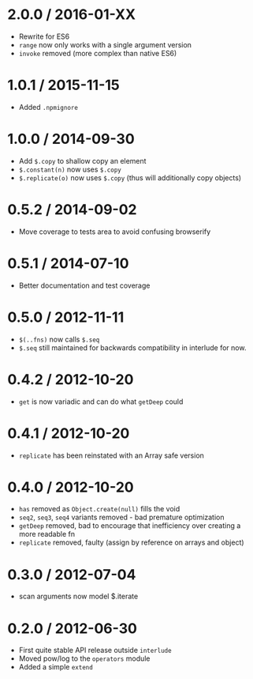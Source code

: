 2.0.0 / 2016-01-XX
==================
  * Rewrite for ES6
  * `range` now only works with a single argument version
  * `invoke` removed (more complex than native ES6)


1.0.1 / 2015-11-15
==================
  * Added `.npmignore`

1.0.0 / 2014-09-30
==================
  * Add `$.copy` to shallow copy an element
  * `$.constant(n)` now uses `$.copy`
  * `$.replicate(o)` now uses `$.copy` (thus will additionally copy objects)

0.5.2 / 2014-09-02
==================
  * Move coverage to tests area to avoid confusing browserify

0.5.1 / 2014-07-10
==================
  * Better documentation and test coverage

0.5.0 / 2012-11-11
==================
  * `$(..fns)` now calls `$.seq`
  * `$.seq` still maintained for backwards compatibility in interlude for now.

0.4.2 / 2012-10-20
==================
  * `get` is now variadic and can do what `getDeep` could

0.4.1 / 2012-10-20
==================
  * `replicate` has been reinstated with an Array safe version

0.4.0 / 2012-10-20
==================
  * `has` removed as `Object.create(null)` fills the void
  * `seq2`, `seq3`, `seq4` variants removed - bad premature optimization
  * `getDeep` removed, bad to encourage that inefficiency over creating a more readable fn
  * `replicate` removed, faulty (assign by reference on arrays and object)

0.3.0 / 2012-07-04
==================
  * scan arguments now model $.iterate

0.2.0 / 2012-06-30
==================
  * First quite stable API release outside `interlude`
  * Moved pow/log to the `operators` module
  * Added a simple `extend`
